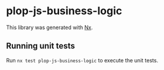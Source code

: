 # plop-js-business-logic

This library was generated with [Nx](https://nx.dev).

## Running unit tests

Run `nx test plop-js-business-logic` to execute the unit tests.

